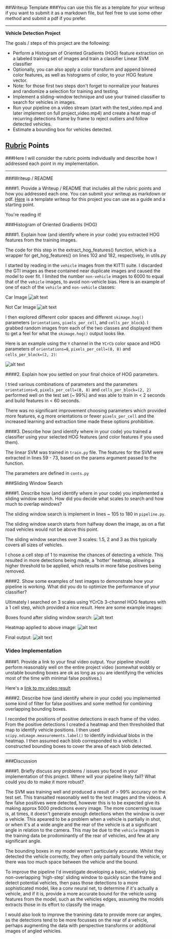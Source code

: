 ##Writeup Template
###You can use this file as a template for your writeup if you want to submit it as a markdown file, but feel free to use some other method and submit a pdf if you prefer.

---

**Vehicle Detection Project**

The goals / steps of this project are the following:

* Perform a Histogram of Oriented Gradients (HOG) feature extraction on a labeled training set of images and train a classifier Linear SVM classifier
* Optionally, you can also apply a color transform and append binned color features, as well as histograms of color, to your HOG feature vector. 
* Note: for those first two steps don't forget to normalize your features and randomize a selection for training and testing.
* Implement a sliding-window technique and use your trained classifier to search for vehicles in images.
* Run your pipeline on a video stream (start with the test_video.mp4 and later implement on full project_video.mp4) and create a heat map of recurring detections frame by frame to reject outliers and follow detected vehicles.
* Estimate a bounding box for vehicles detected.

## [Rubric](https://review.udacity.com/#!/rubrics/513/view) Points
###Here I will consider the rubric points individually and describe how I addressed each point in my implementation.  

---
###Writeup / README

####1. Provide a Writeup / README that includes all the rubric points and how you addressed each one.  You can submit your writeup as markdown or pdf.  [Here](https://github.com/udacity/CarND-Vehicle-Detection/blob/master/writeup_template.md) is a template writeup for this project you can use as a guide and a starting point.  

You're reading it!

###Histogram of Oriented Gradients (HOG)

####1. Explain how (and identify where in your code) you extracted HOG features from the training images.

The code for this step in the extract\_hog\_features() function, which is a wrapper for get\_hog\_features() on lines 102 and 182, respectively, in utils.py

I started by reading in the `vehicle` images from the KITTI suite. I discarded the GTI images as these contained near duplicate images and caused the model to over fit. I limited the number `non-vehicle` images to 6000 to equal that of the `vehicle` images, to avoid non-vehicle bias.  Here is an example of one of each of the `vehicle` and `non-vehicle` classes:

Car Image
![alt text](https://raw.githubusercontent.com/dpdenton/CarND-Vehicle-Detection/master/examples/example_car.jpg)

Not Car Image
![alt text](https://raw.githubusercontent.com/dpdenton/CarND-Vehicle-Detection/master/examples/example_noncar.jpg)

I then explored different color spaces and different `skimage.hog()` parameters (`orientations`, `pixels_per_cell`, and `cells_per_block`).  I grabbed random images from each of the two classes and displayed them to get a feel for what the `skimage.hog()` output looks like.

Here is an example using the `Y` channel in the `YCrCb` color space and HOG parameters of `orientations=8`, `pixels_per_cell=(8, 8)` and `cells_per_block=(2, 2)`:

![alt text](https://raw.githubusercontent.com/dpdenton/CarND-Vehicle-Detection/master/examples/hog_image_Ychannel.jpg)

####2. Explain how you settled on your final choice of HOG parameters.

I tried various combinations of parameters and the parameters `orientations=9`, `pixels_per_cell=(8, 8)` and `cells_per_block=(2, 2)` performed well on the test set (~ 99%) and was able to train in < 2 seconds and build features in < 60 seconds.

There was no significant improvement choosing parameters which provided more features, e.g more orientations or fewer `pixels_per_cell` and the increased learning and extraction time made these options prohibitive.

####3. Describe how (and identify where in your code) you trained a classifier using your selected HOG features (and color features if you used them).

The linear SVM was trained in `train.py` file. The features for the SVM were extracted in lines 59 - 73, based on the params argument passed to the function.

The parameters are defined in `conts.py`

###Sliding Window Search

####1. Describe how (and identify where in your code) you implemented a sliding window search.  How did you decide what scales to search and how much to overlap windows?

The sliding window search is implement in lines ~ 105 to 180 in `pipeline.py`. 

The sliding window search starts from halfway down the image, as on a flat road vehicles would not be above this point.

The sliding window searches over 3 scales: 1.5, 2 and 3 as this typically covers all sizes of vehicles. 

I chose a cell step of 1 to maxmise the chances of detecting a vehicle. This resulted in more detections being made, a 'hotter' heatmap, allowing a higher threshold to be applied, which results in more false positives being removed.

####2. Show some examples of test images to demonstrate how your pipeline is working.  What did you do to optimize the performance of your classifier?

Ultimately I searched on 3 scales using YCrCb 3-channel HOG features with a 1 cell step, which provided a nice result.  Here are some example images:

Boxes found after sliding window search:
![alt text](https://raw.githubusercontent.com/dpdenton/CarND-Vehicle-Detection/master/output_images/boxed_test1.jpg)

Heatmap applied to above image:
![alt text](https://raw.githubusercontent.com/dpdenton/CarND-Vehicle-Detection/master/output_images/heat_test1.jpg)

Final output:
![alt text](https://raw.githubusercontent.com/dpdenton/CarND-Vehicle-Detection/master/output_images/final_test1.jpg)

### Video Implementation

####1. Provide a link to your final video output.  Your pipeline should perform reasonably well on the entire project video (somewhat wobbly or unstable bounding boxes are ok as long as you are identifying the vehicles most of the time with minimal false positives.)

Here's a [link to my video result](https://raw.githubusercontent.com/dpdenton/CarND-Vehicle-Detection/master/output_videos/project_video.mp4)


####2. Describe how (and identify where in your code) you implemented some kind of filter for false positives and some method for combining overlapping bounding boxes.

I recorded the positions of positive detections in each frame of the video.  From the positive detections I created a heatmap and then thresholded that map to identify vehicle positions.  I then used `scipy.ndimage.measurements.label()` to identify individual blobs in the heatmap.  I then assumed each blob corresponded to a vehicle.  I constructed bounding boxes to cover the area of each blob detected.  

---

###Discussion

####1. Briefly discuss any problems / issues you faced in your implementation of this project.  Where will your pipeline likely fail?  What could you do to make it more robust?

The SVM was training well and produced a result of > 99% accuracy on the test set. This transalted reasonably well to the test images and the videos. A few false positives were detected, however this is to be expected give its making approx 5000 predictions every image. The more concerning issue is, at times, it doesn't generate enough detections when the window is over a vehicle. This apeared to be a problem when a vehicle is partially in shot, or when it's at a wide angle and the rear of the vehicle is at a significant angle in relation to the camera. This may be due to the `vehicle` images in the training data be prodominantly of the rear of vehicles, and few at any significant angle.

The bounding boxes in my model weren't particularly accurate. Whilst they detected the vehicle correctly, they often only partially bound the vehicle, or there was too much space between the vehicle and the bound. 

To improve the pipeline I'd investigate developing a basic, relatively big non-overlapping 'high-step' sliding window to quickly scan the frame and detect potential vehicles, then pass those detections to a more sophisticated model, like a conv neural net, to determine if it's actually a vehicle, and if it is, provide a more accurate bound for the vehicle using features from the model, such as the vehicles edges, assuming the models extracts those in its effort to classify the image.

I would also look to improve the tranining data to provide more car angles, as the detections tend to be more focusses on the rear of a vehicle, perhaps augmenting the data with perspective transforms or additional images of angled vehicles.
